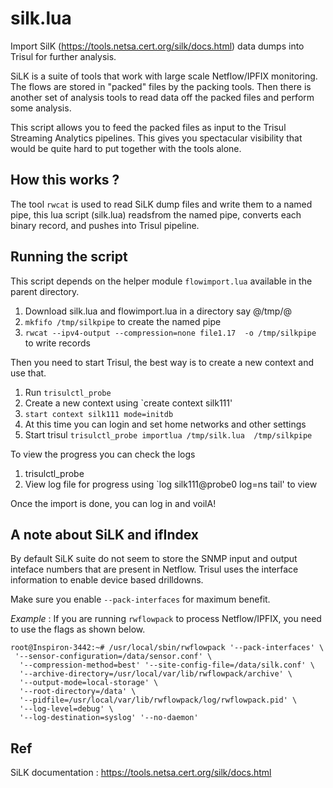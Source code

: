 silk.lua
========

Import SilK (https://tools.netsa.cert.org/silk/docs.html)  data dumps into Trisul for further analysis.

SiLK is a suite of tools that work with large scale Netflow/IPFIX monitoring.  The flows are stored in "packed" files by the packing tools. Then there is another set of analysis tools to read data off the packed files and perform some analysis.

This script allows you to feed the packed files as input to the Trisul Streaming Analytics pipelines. This gives you spectacular visibility that would be quite hard to put together with the tools alone. 



How this works ?
-----------------

The tool `rwcat` is used to read SiLK dump files and write them to a named pipe, this lua script (silk.lua) readsfrom the named pipe, converts each binary record, and pushes into Trisul pipeline.


Running the script
-----------------

This script depends on the helper module `flowimport.lua` available in the parent directory. 

1. Download silk.lua and flowimport.lua in a directory say @/tmp/@
2. `mkfifo /tmp/silkpipe` to create the named pipe
3. `rwcat --ipv4-output --compression=none file1.17  -o /tmp/silkpipe` to write records

Then you need to start Trisul, the best way is to create a new context and use that.

1. Run `trisulctl_probe`
2. Create a new context using `create context silk111'
3. `start context silk111 mode=initdb`
4. At this time you can login and set home networks and other settings
5. Start trisul `trisulctl_probe importlua /tmp/silk.lua  /tmp/silkpipe`

To view the progress you can check the logs
1. trisulctl_probe 
2. View log file for progress using `log silk111@probe0 log=ns tail' to view

Once the import is done, you can log in and voilA! 


A note about SiLK and ifIndex  
------------------
By default SiLK suite do not seem to store the SNMP input and output inteface numbers that are present in Netflow.  Trisul uses the interface information to enable device based drilldowns.    


Make sure you enable `--pack-interfaces` for maximum benefit. 

*Example* : If you are running `rwflowpack` to process Netflow/IPFIX, you need to use the flags as shown below. 

````
root@Inspiron-3442:~# /usr/local/sbin/rwflowpack '--pack-interfaces' \
 '--sensor-configuration=/data/sensor.conf' \
  '--compression-method=best' '--site-config-file=/data/silk.conf' \
  '--archive-directory=/usr/local/var/lib/rwflowpack/archive' \
  '--output-mode=local-storage' \
  '--root-directory=/data' \
  '--pidfile=/usr/local/var/lib/rwflowpack/log/rwflowpack.pid' \
  '--log-level=debug' \
  '--log-destination=syslog' '--no-daemon'
````


Ref
----

SiLK documentation : https://tools.netsa.cert.org/silk/docs.html